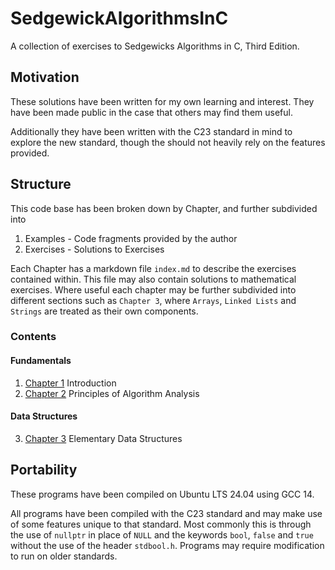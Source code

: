 # SedgewickAlgorithmsInC
A collection of exercises to Sedgewicks Algorithms in C, Third Edition.

## Motivation

These solutions have been written for my own learning and interest. They
have been made public in the case that others may find them useful.

Additionally they have been written with the C23 standard in mind to
explore the new standard, though the should not heavily rely on the
features provided.

## Structure

This code base has been broken down by Chapter, and further subdivided
into 
1. Examples - Code fragments provided by the author
2. Exercises - Solutions to Exercises

Each Chapter has a markdown file `index.md` to describe the exercises
contained within. This file may also contain solutions to mathematical
exercises. Where useful each chapter may be further subdivided
into different sections such as `Chapter 3`, where `Arrays`, `Linked Lists`
and `Strings` are treated as their own components.

### Contents

#### Fundamentals
1. [Chapter 1](./Chapter1/index.md) Introduction
2. [Chapter 2](./Chapter2/index.md) Principles of Algorithm Analysis
#### Data Structures
3. [Chapter 3](./Chapter3/index.md) Elementary Data Structures

## Portability

These programs have been compiled on Ubuntu LTS 24.04 using GCC 14. 

All programs have been compiled with the C23 standard and may make use of
some features unique to that standard. Most commonly this is through the
use of `nullptr` in place of `NULL` and the keywords `bool`, `false` and
`true` without the use of the header `stdbool.h`. Programs may require
modification to run on older standards.

